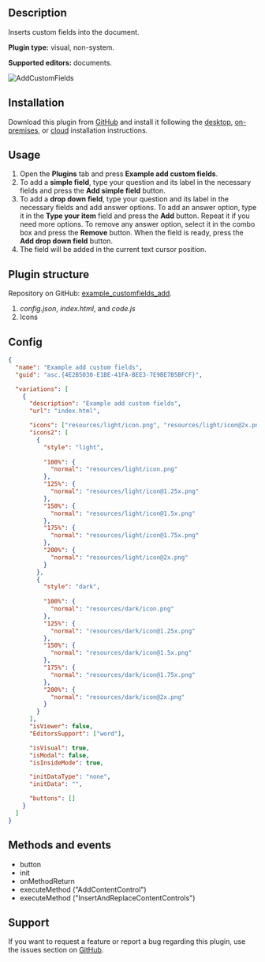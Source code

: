 ## Description

Inserts custom fields into the document.

**Plugin type:** visual, non-system.

**Supported editors:** documents.

![AddCustomFields](/assets/images/plugins/gifs/add-custom-fields.gif)

## Installation

Download this plugin from [GitHub](https://github.com/ONLYOFFICE/sdkjs-plugins/tree/master/example_customfields_add) and install it following the [desktop](../installing/onlyoffice-desktop-editors.md), [on-premises](../installing/ONLYOFFICE%20Docs%20on-premises.md), or [cloud](../installing/onlyoffice-cloud.md) installation instructions.

## Usage

1. Open the **Plugins** tab and press **Example add custom fields**.
2. To add a **simple field**, type your question and its label in the necessary fields and press the **Add simple field** button.
3. To add a **drop down field**, type your question and its label in the necessary fields and add answer options. To add an answer option, type it in the **Type your item** field and press the **Add** button. Repeat it if you need more options. To remove any answer option, select it in the combo box and press the **Remove** button. When the field is ready, press the **Add drop down field** button.
4. The field will be added in the current text cursor position.

## Plugin structure

Repository on GitHub: [example_customfields_add](https://github.com/ONLYOFFICE/sdkjs-plugins/tree/master/example_customfields_add).

1. *config.json*, *index.html*, and *code.js*
2. Icons

## Config

``` json
{
  "name": "Example add custom fields",
  "guid": "asc.{4E2B5030-E1BE-41FA-BEE3-7E9BE7B5BFCF}",

  "variations": [
    {
      "description": "Example add custom fields",
      "url": "index.html",

      "icons": ["resources/light/icon.png", "resources/light/icon@2x.png"],
      "icons2": [
        {
          "style": "light",
                    
          "100%": {
            "normal": "resources/light/icon.png"
          },
          "125%": {
            "normal": "resources/light/icon@1.25x.png"
          },
          "150%": {
            "normal": "resources/light/icon@1.5x.png"
          },
          "175%": {
            "normal": "resources/light/icon@1.75x.png"
          },
          "200%": {
            "normal": "resources/light/icon@2x.png"
          }
        },
        {
          "style": "dark",
                    
          "100%": {
            "normal": "resources/dark/icon.png"
          },
          "125%": {
            "normal": "resources/dark/icon@1.25x.png"
          },
          "150%": {
            "normal": "resources/dark/icon@1.5x.png"
          },
          "175%": {
            "normal": "resources/dark/icon@1.75x.png"
          },
          "200%": {
            "normal": "resources/dark/icon@2x.png"
          }
        }
      ],
      "isViewer": false,
      "EditorsSupport": ["word"],

      "isVisual": true,
      "isModal": false,
      "isInsideMode": true,

      "initDataType": "none",
      "initData": "",

      "buttons": []
    }
  ]
}
```

## Methods and events

- button
- init
- onMethodReturn
- executeMethod ("AddContentControl")
- executeMethod ("InsertAndReplaceContentControls")

## Support

If you want to request a feature or report a bug regarding this plugin, use the issues section on [GitHub](https://github.com/ONLYOFFICE/sdkjs-plugins/issues).
